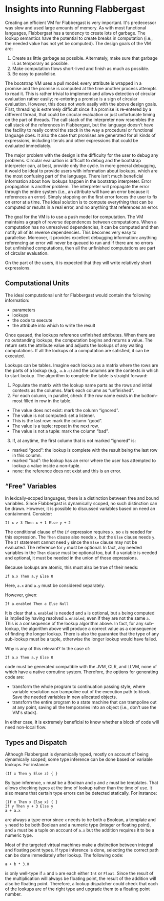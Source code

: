 # Insights into Running Flabbergast

Creating an efficient VM for Flabbergast is very important. It's predecessor was slow and used large amounts of memory. As with most functional languages, Flabbergast has a tendency to create lots of garbage. The lookup semantics have the potential to create breaks in computation (i.e., the needed value has not yet be computed). The design goals of the VM are:

1. Create as little garbage as possible. Alternately, make sure that garbage is as temporary as possible.
2. Make computation flows short-lived and finish as much as possible.
3. Be easy to parallelise.

The bootstrap VM uses a pull model: every attribute is wrapped in a promise and the promise is computed at the time another process attempts to read it. This is rather trivial to implement and allows detection of circular evaluation rather easily; re-entering a promise is a sign of circular evaluation. However, this does not work easily with the above design goals. First, threading is extremely difficult since if a promise is re-entered by a different thread, that could be circular evaluation or just unfortunate timing on the part of threads. The call stack of the interpreter now resembles the call stack of the references in Flabbergast, but the language doesn't have the facility to really control the stack in the way a procedural or functional language does. It also the case that promises are generated for all kinds of expressions, including literals and other expressions that could be evaluated immediately.

The major problem with the design is the difficulty for the user to debug any problems. Circular evaluation is difficult to debug and the bootstrap interpreter can, at best, provide only the cycle. In more general debugging, it would be ideal to provide users with information about lookups, which are the most confusing part of the language. There isn't much beneficial information about how lookups happen in the bootstrap interpreter. Error propagation is another problem. The interpreter will propagate the error through the entire system (i.e., an attribute will have an error because it references an error). Simply stopping on the first error forces the user to fix on error at a time. The ideal solution is to compute everything that can be computed or results in a real error, and no anything that references an error.

The goal for the VM is to use a push model for computation. The VM maintains a graph of reverse dependences between computations. When a computation has no unresolved dependencies, it can be computed and then notify all of its reverse dependencies. This becomes very easy to parallelise. Moreover, it provides excellent debugging information: anything referencing an error will never be queued to run and if there are no errors but unfinished computations, then all the unfinished computations are part of circular evaluation.

On the part of the users, it is expected that they will write relatively short expressions.

## Computational Units
The ideal computational unit for Flabbergast would contain the following information:

- parameters
- lookups
- the code to execute
- the attribute into which to write the result

Once queued, the lookups reference unfinished attributes. When there are no outstanding lookups, the computation begins and returns a value. The return sets the attribute value and adjusts the lookups of any waiting computations. If all the lookups of a computation are satisfied, it can be executed.

Lookups can be tables. Imagine each lookup as a matrix where the rows are the parts of a lookup (e.g., `a.b.c`) and the columns are the contexts in which to start lookup. The algorithm to complete the table is straight forward:

1. Populate the matrix with the lookup name parts as the rows and initial contexts as the columns. Mark each column as “unfinished”.
2. For each column, in parallel, check if the row name exists in the bottom-most filled in row in the table.
  - The value does not exist: mark the column “ignored”.
  - The value is not computed: set a listener.
  - This is the last row: mark the column “good”.
  - The value is a tuple: repeat in the next row.
  - The value is not a tuple: mark the column “bad”.
3. If, at anytime, the first column that is not marked “ignored” is:
  - marked “good”: the lookup is complete with the result being the last row in this column.
  - marked “bad”: the lookup has an error where the user has attempted to lookup a value inside a non-tuple.
  - none: the reference does not exist and this is an error.

## “Free” Variables
In lexically-scoped languages, there is a distinction between free and bound variables. Since Flabbergast is dynamically scoped, no such distinction can be drawn. However, it is possible to discussed variables based on need an containment. Consider:

    If x > 3 Then x + 1 Else y + 2

The conditional clause of the `If` expression requires `x`, so `x` is needed for this expression. The `Then` clause also needs `x`, but the `Else` clause needs `y`. The `If` statement cannot need `y` since the `Else` clause may not be evaluated. The reference for `y` must be optional. In fact, any needed variables in the `Then` clause must be optional too, but if a variable is needed and optional, it must be needed in the union of those expressions.

Because lookups are atomic, this must also be true of their needs:

    If a.x Then a.y Else 0

Here, `a.x` and `a.y` must be considered separately.

However, given:

    If a.enabled Then a Else Null

It is clear that `a.enabled` is needed and `a` is optional, but `a` being computed is implied by having resolved `a.enabled`, even if they are not the same `a`. This is a consequence of the lookup algorithm above. In fact, for any sub-lookup, the algorithm above will produce a correct value as a consequence of finding the longer lookup. There is also the guarantee that the type of any sub-lookup must be a tuple, otherwise the longer lookup would have failed.

Why is any of this relevant? In the case of:

    If a.x Then a.y Else 0

code must be generated compatible with the JVM, CLR, and LLVM, none of which have a native coroutine system. Therefore, the options for generating code are:

  - transform the whole program to continuation passing style, where variable resolution can trampoline out of the execution path to block. Save the needed variables in new allocated objects.
  - transform the entire program to a state machine that can trampoline out at any point, saving all the temporaries into an object (i.e., don't use the VM's stack).

In either case, it is extremely beneficial to know whether a block of code will need non-local flow.

## Types and Dispatch
Although Flabbergast is dynamically typed, mostly on account of being dynamically scoped, some type inference can be done based on variable lookups. For instance:

    (If x Then y Else z) { }

By type inference, `x` must be a Boolean and `y` and `z` must be templates. That allows checking types at the time of lookup rather than the time of use. It also means that certain type errors can be detected statically. For instance:

    (If x Then x Else x) { }
    If y Then y + 3 Else y
    a + a.x

are always a type error since `x` needs to be both a Boolean, a template and `y` need to be both Boolean and a numeric type (integer or floating point), and `a` must be a tuple on account of `a.x` but the addition requires it to be a numeric type.

Most of the targeted virtual machines make a distinction between integral and floating point types. If type inference is done, selecting the correct path can be done immediately after lookup. The following code:

    a + b * 3.0

is only well-type if `a` and `b` are each either `Int` or `Float`. Since the result of the multiplication will always be floating point, the result of the addition will also be floating point. Therefore, a lookup dispatcher could check that each of the lookups are of the right type and upgrade them to a floating point number.

